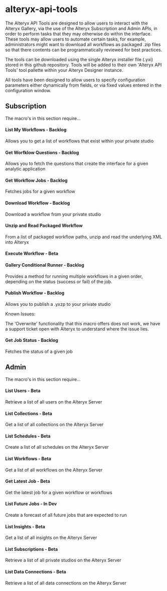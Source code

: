 # alteryx-api-tools

The Alteryx API Tools are designed to allow users to interact with the Alteryx Gallery, via the use of the Alteryx Subscription and Admin APIs, in order to perform tasks that they may otherwise do within the interface. These tools may allow users to automate certain tasks, for example, administrators might want to download all workflows as packaged .zip files so that there contents can be  programmatically reviewed for best practices.

The tools can be downloaded using the single Alteryx installer file (.yxi) stored in this github repository. Tools will be added to their own 'Alteryx API Tools' tool pallette within your Alteryx Designer instance.

All tools have been designed to allow users to specify configuration parameters either dynamically from fields, or via fixed values entered in the configuration window.

## Subscription

The macro's in this section require...

#### List My Workflows - Backlog

Allows you to get a list of workflows that exist within your private studio

#### Get Worfklow Questions - Backlog

Allows you to fetch the questions that create the interface for a given analytic application

#### Get Workflow Jobs - Backlog

Fetches jobs for a given workflow

#### Download Workflow - Backlog

Download a workflow from your private studio

#### Unzip and Read Packaged Workflow

From a list of packaged workflow paths, unzip and read the underlying XML into Alteryx

#### Execute Workflow - Beta

#### Gallery Conditional Runner - Backlog

Provides a method for running multiple workflows in a given order, depending on the status (success or fail) of the job.

#### Publish Workflow - Backlog

Allows you to publish a .yxzp to your private studio

Known Issues:

The 'Overwrite' functionality that this macro offers does not work, we have a support ticket open with Alteryx to understand where the issue lies.

#### Get Job Status - Backlog

Fetches the status of a given job

## Admin

The macro's in this section require...

#### List Users - Beta

Retrieve a list of all users on the Alteryx Server

#### List Collections - Beta

Get a list of all collections on the Alteryx Server

#### List Schedules - Beta

Create a list of all schedules on the Alteryx Server

#### List Workflows - Beta

Get a list of all workflows on the Alteryx Server

#### Get Latest Job - Beta

Get the latest job for a given workflow or workflows

#### List Future Jobs - In Dev

Create a forecast of all future jobs that are expected to run

#### List Insights - Beta

Get a list of all insights on the Alteryx Server

#### List Subscriptions - Beta

Retrieve a list of all private studios on the Alteryx Server

#### List Data Connections - Beta

Retrieve a list of all data connections on the Alteryx Server







